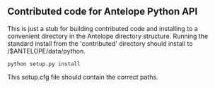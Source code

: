 ## Contributed code for Antelope Python API

This is just a stub for building contributed code and installing to a convenient directory in the Antelope directory structure. Running the standard install from the 'contributed' directory should install to /$ANTELOPE/data/python.

```
python setup.py install
```

This setup.cfg file should contain the correct paths.


